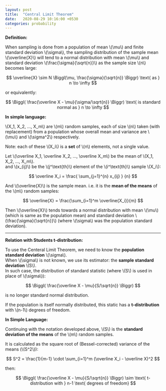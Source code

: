 ```yaml
---
layout: post
title:  "Central Limit Theorem"
date:   2020-08-29 10:16:00 +0530
categories: probability
---
```


**Definition:**

When sampling is done from a population of mean \\(\mu\\) and finite standard deviation \\(\sigma\\), the sampling distribution of the sample mean \\(\overline{X}\\) will tend to a normal distribution with mean \\(\mu\\) and standard deviation \\(\frac{\sigma}{\sqrt{n}}\\) as the sample size \\(n\\) becomes large:

$$
\overline{X} \sim N \Biggl(\mu, \frac{\sigma}{\sqrt{n}} \Biggr) \text{ as } n \to \infty
$$

or equivalently:

$$
\Biggl( \frac{\overline X - \mu}{\sigma/\sqrt{n}} \Biggr) \text{ is standard normal as } n \to \infty
$$


**In simple language:**

\\(X_1, X_2, ..., X_m\\) are \\(m\\) random samples, each of size \\(n\\) taken (with replacement) from a population whose overall mean and variance are \\(\mu\\) and \\(\sigma^2\\) respectively.

Note: each of these \\(X_i\\) is a **set** of \\(n\\) elements, not a single value.

Let \\(\overline X_1, \overline X_2, ..., \overline X_m\\)  be the mean of \\(X_1, X_2, ..., X_m\\). <br/>
and \\(x_{ij}\\) be the \\(j^\text{th}\\) element of the \\(i^\text{th}\\) sample \\(X_i\\):

$$
\overline X_i = \frac{ \sum_{j=1}^{n} x_{ij} } {n}
$$


And \\(\overline{X}\\) is the sample mean. i.e. it is the **mean of the means** of the \\(m\\) random samples:

$$
\overline{X} = \frac{\sum_{i=1}^m \overline{X_i}}{m}
$$


Then \\(\overline{X}\\) tends towards a normal distribution with mean \\(\mu\\) (which is same as the population mean) and standard deviation \\(\frac{\sigma}{\sqrt{n}}\\) (where \\(\sigma\\) was the population standard deviation).

<hr/>

**Relation with Students t-distribution:**

To use the Centeral Limit Theorem, we need to know the **population standard deviation** \\(\sigma\\). <br/>
When \\(\sigma\\) is not known, we use its estimator: the **sample standard deviation** \\(S\\). <br/>
In such case, the distribution of standard statistic (where \\(S\\) is used in place of \\(\sigma\\)):

$$
\Biggl( \frac{\overline X - \mu}{S/\sqrt{n}} \Biggr)
$$

is no longer standard normal distribution.

If the population is itself normally distributed, this static has a **t-distribution** with \\(n-1\\) degrees of freedom.

**In Simple Language:**

Continuing with the notation developed above, \\(S\\) is the **standard deviation of the means** of the \\(m\\) random samples.

It is calculated as the square root of (Bessel-corrected) variance of the means (\\(S^2\\)):

$$
S^2 = \frac{1}{m-1} \cdot \sum_{i=1}^m (\overline X_i - \overline X)^2
$$

then:

$$
\Biggl( \frac{\overline X - \mu}{S/\sqrt{n}} \Biggr) \sim \text{ t-distribution with } n-1 \text{ degrees of freedom}
$$